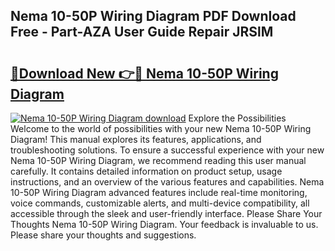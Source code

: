 ## Nema 10-50P Wiring Diagram PDF Download Free - Part-AZA User Guide Repair JRSlM

# <h2><a href="http://dftrmgp.blite.top/?on=Nema+10-50P+Wiring+Diagram">🔗Download New 👉🔴 Nema 10-50P Wiring Diagram</a></h2>

[![Nema 10-50P Wiring Diagram download](https://i.imgur.com/lujVjoI.png)](http://dftrmgp.blite.top/?on=Nema+10-50P+Wiring+Diagram)
Explore the Possibilities Welcome to the world of possibilities with your new Nema 10-50P Wiring Diagram! This manual explores its features, applications, and troubleshooting solutions. To ensure a successful experience with your new Nema 10-50P Wiring Diagram, we recommend reading this user manual carefully. It contains detailed information on product setup, usage instructions, and an overview of the various features and capabilities. Nema 10-50P Wiring Diagram advanced features include real-time monitoring, voice commands, customizable alerts, and multi-device compatibility, all accessible through the sleek and user-friendly interface. Please Share Your Thoughts Nema 10-50P Wiring Diagram. Your feedback is invaluable to us. Please share your thoughts and suggestions.
